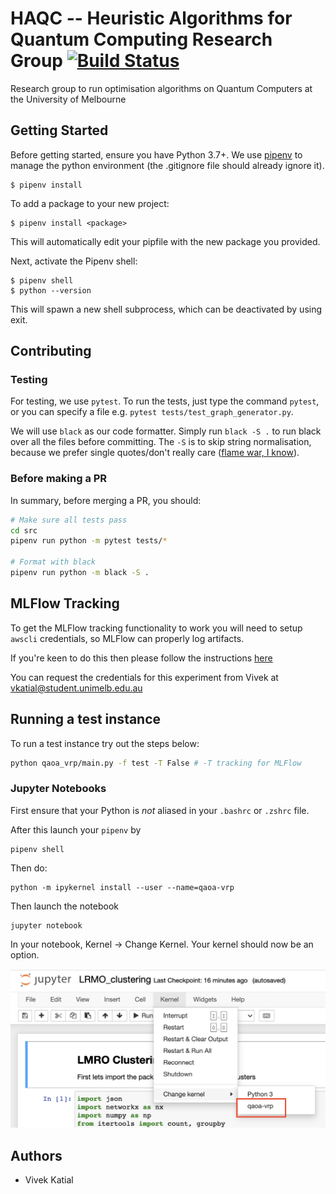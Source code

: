 # HAQC -- Heuristic Algorithms for Quantum Computing Research Group [![Build Status](https://travis-ci.com/vivekkatial/HAQC.svg?token=vybzhPMefnVqJBfpy4Ep&branch=main)](https://travis-ci.com/vivekkatial/HAQC)

Research group to run optimisation algorithms on Quantum Computers at the University of Melbourne

## Getting Started

Before getting started, ensure you have Python 3.7+. We use [pipenv](https://pipenv-fork.readthedocs.io/en/latest/) to manage the python environment (the .gitignore file should already ignore it).

```{shell}
$ pipenv install
```

To add a package to your new project:

```{shell}
$ pipenv install <package>
```

This will automatically edit your pipfile with the new package you provided.

Next, activate the Pipenv shell:

```{shell}
$ pipenv shell
$ python --version
```

This will spawn a new shell subprocess, which can be deactivated by using exit.

## Contributing

### Testing 

For testing, we use `pytest`. To run the tests, just type the command `pytest`, or you can specify a file e.g. `pytest tests/test_graph_generator.py`.

We will use `black` as our code formatter. Simply run `black -S .` to run black over all the files before committing. The `-S` is to skip string normalisation, because we prefer single quotes/don't really care ([flame war, I know](https://github.com/psf/black/issues/118)).

### Before making a PR

In summary, before merging a PR, you should:

```bash
# Make sure all tests pass
cd src
pipenv run python -m pytest tests/*

# Format with black
pipenv run python -m black -S .
```

## MLFlow Tracking

To get the MLFlow tracking functionality to work you will need to setup `awscli` credentials, so MLFlow can properly log artifacts.

If you're keen to do this then please follow the instructions [here](https://wiki-rcs.unimelb.edu.au/display/RCS/AWS+CLI)

You can request the credentials for this experiment from Vivek at vkatial@student.unimelb.edu.au

## Running a test instance

To run a test instance try out the steps below:

```bash
python qaoa_vrp/main.py -f test -T False # -T tracking for MLFlow
```

### Jupyter Notebooks

First ensure that your Python is _not_ aliased in your `.bashrc` or `.zshrc` file.

After this launch your `pipenv` by

```{shell}
pipenv shell
```

Then do:

```{shell}
python -m ipykernel install --user --name=qaoa-vrp
```

Then launch the notebook

```{shell}
jupyter notebook
```

In your notebook, Kernel -> Change Kernel. Your kernel should now be an option.

<img src='images/jupyter-install.png'/>

## Authors
- Vivek Katial
